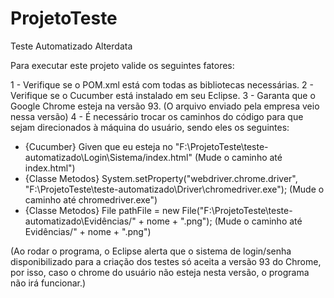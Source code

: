 # ProjetoTeste
Teste Automatizado Alterdata

Para executar este projeto valide os seguintes fatores:

1 - Verifique se o POM.xml está com todas as bibliotecas necessárias. 
2 - Verifique se o Cucumber está instalado em seu Eclipse. 
3 - Garanta que o Google Chrome esteja na versão 93. (O arquivo enviado pela empresa veio nessa versão)
4 - É necessário trocar os caminhos do código para que sejam direcionados à máquina do usuário, sendo eles os seguintes:

* {Cucumber} Given que eu esteja no "F:\ProjetoTeste\teste-automatizado\Login\Sistema/index.html" (Mude o caminho até index.html")
* {Classe Metodos} System.setProperty("webdriver.chrome.driver", "F:\\ProjetoTeste\\teste-automatizado\\Driver\\chromedriver.exe"); (Mude o caminho até chromedriver.exe")
* {Classe Metodos} File pathFile = new File("F:\\ProjetoTeste\\teste-automatizado\\Evidências/" + nome + ".png"); (Mude o caminho até Evidências/" + nome + ".png")

(Ao rodar o programa, o Eclipse alerta que o sistema de login/senha disponibilizado para a criação dos testes só aceita a versão 93 do Chrome, por isso, caso o chrome do usuário não esteja nesta versão, o programa não irá funcionar.)
